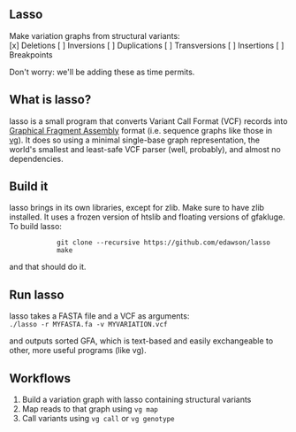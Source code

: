 Lasso
-----------
Make variation graphs from structural variants:  
[x] Deletions
[ ] Inversions
[ ] Duplications
[ ] Transversions
[ ] Insertions
[ ] Breakpoints

Don't worry: we'll be adding these as time permits.

## What is lasso?
lasso is a small program that converts Variant Call Format (VCF) records into [Graphical Fragment Assembly](https://github.com/pmelsted/GFA-spec) format (i.e. sequence graphs like those in [vg](https://github.com/vgteam/vg)). It does so using a minimal single-base graph representation, the world's smallest and least-safe VCF parser (well, probably), and almost no dependencies.

## Build it
lasso brings in its own libraries, except for zlib. Make sure to have zlib installed.
It uses a frozen version of htslib and floating versions of gfakluge. To build lasso:  

                git clone --recursive https://github.com/edawson/lasso
                make


and that should do it.

## Run lasso
lasso takes a FASTA file and a VCF as arguments:  
        ```./lasso -r MYFASTA.fa -v MYVARIATION.vcf```

and outputs sorted GFA, which is text-based and easily exchangeable to other, more useful programs (like vg).

## Workflows

1. Build a variation graph with lasso containing structural variants  
2. Map reads to that graph using ```vg map``` 
3. Call variants using ```vg call``` or ```vg genotype```
